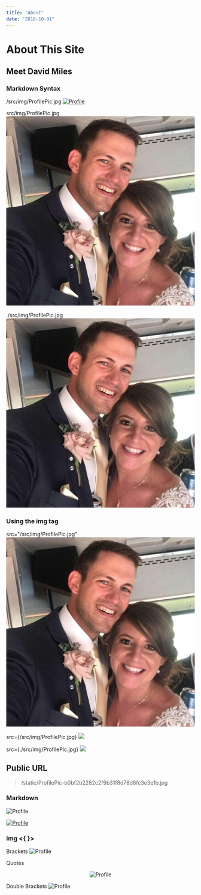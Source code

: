 ```yaml
---
title: "About"
date: "2018-10-01"
---
```


# About This Site

## Meet David Miles

### Markdown Syntax

/src/img/ProfilePic.jpg
[![Profile]("alt")](/src/img/ProfilePic.jpg)

src/img/ProfilePic.jpg
![Profile](src/img/ProfilePic.jpg)

./src/img/ProfilePic.jpg
![Profile](./src/img/ProfilePic.jpg)

### Using the img tag

src="/src/img/ProfilePic.jpg"
<img src="/src/img/ProfilePic.jpg">

src={/src/img/ProfilePic.jpg}
<img src={/src/img/ProfilePic.jpg}>

src={./src/img/ProfilePic.jpg}
<img src={./src/img/ProfilePic.jpg}>

## Public URL

> /static/ProfilePic-b0bf2b2282c2f9b31f8d78d8fc3e3e1b.jpg

### Markdown

![Profile](/static/ProfilePic-b0bf2b2282c2f9b31f8d78d8fc3e3e1b.jpg)

[![Profile](/static/ProfilePic-b0bf2b2282c2f9b31f8d78d8fc3e3e1b.jpg)](/static/ProfilePic-b0bf2b2282c2f9b31f8d78d8fc3e3e1b.jpg)

### img <{ }>

Brackets
<img src={/static/ProfilePic-b0bf2b2282c2f9b31f8d78d8fc3e3e1b.jpg} alt="Profile">

Quotes

<center><img src="/static/ProfilePic-b0bf2b2282c2f9b31f8d78d8fc3e3e1b.jpg" alt="Profile"></center>

Double Brackets
<img src={{/static/ProfilePic-b0bf2b2282c2f9b31f8d78d8fc3e3e1b.jpg}} alt="Profile">
